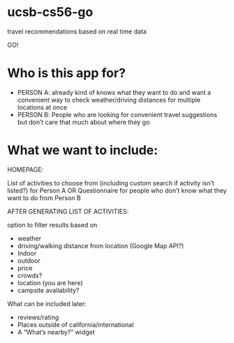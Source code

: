 # ucsb-cs56-go
travel recommendations based on real time data

GO! 

# Who is this app for? 
* PERSON A:  already kind of knows what they want to do 
   and want a convenient way to check weather/driving distances 
   for multiple locations at once
* PERSON B: People who are looking for convenient travel 
   suggestions but don’t care that much about where they go


# What we want to include:

HOMEPAGE: 

List of activities to choose from (including custom search if activity isn’t listed?) for Person A
OR Questionnaire for people who don’t know what they want to do from Person B 

AFTER GENERATING LIST OF ACTIVITIES:

option to filter results based on 
* weather
* driving/walking distance from location (Google Map API?) 
* Indoor
* outdoor
* price
* crowds? 
* location (you are here) 
* campsite availability? 

What can be included later: 
* reviews/rating
* Places outside of california/international
* A “What’s nearby?” widget


